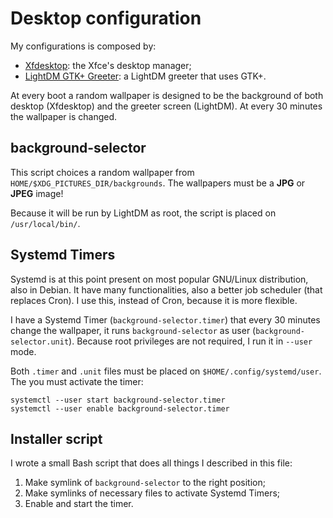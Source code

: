 # Desktop configuration

My configurations is composed by:

* [Xfdesktop][0]: the Xfce's desktop manager;
* [LightDM GTK+ Greeter][1]: a LightDM greeter that uses GTK+.

At every boot a random wallpaper is designed to be the background of both
desktop (Xfdesktop) and the greeter screen (LightDM). At every 30 minutes the
wallpaper is changed.

## background-selector

This script choices a random wallpaper from
`HOME/$XDG_PICTURES_DIR/backgrounds`. The wallpapers must be a **JPG** or
**JPEG** image!

Because it will be run by LightDM as root, the script is placed on
`/usr/local/bin/`.

## Systemd Timers

Systemd is at this point present on most popular GNU/Linux distribution, also in
Debian. It have many functionalities, also a better job scheduler (that replaces
Cron). I use this, instead of Cron, because it is more flexible.

I have a Systemd Timer (`background-selector.timer`) that every 30 minutes
change the wallpaper, it runs `background-selector` as user
(`background-selector.unit`). Because root privileges are not required, I run it
in `--user` mode.

Both `.timer` and `.unit` files must be placed on `$HOME/.config/systemd/user`.
The you must activate the timer:

    systemctl --user start background-selector.timer
    systemctl --user enable background-selector.timer

## Installer script

I wrote a small Bash script that does all things I described in this file:

1. Make symlink of `background-selector` to the right position;
2. Make symlinks of necessary files to activate Systemd Timers;
3. Enable and start the timer.

[0]: https://docs.xfce.org/xfce/xfdesktop/start
[1]: https://launchpad.net/lightdm-gtk-greeter
[2]: https://freedesktop.org/wiki/Software/LightDM/
